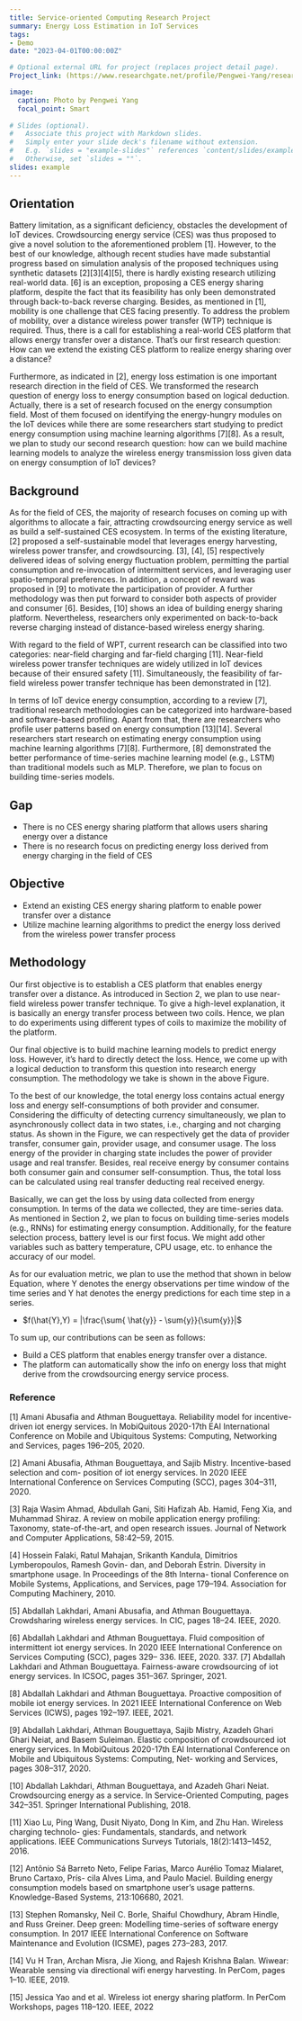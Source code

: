 ```yaml
---
title: Service-oriented Computing Research Project
summary: Energy Loss Estimation in IoT Services
tags:
- Demo
date: "2023-04-01T00:00:00Z"

# Optional external URL for project (replaces project detail page).
Project_link: (https://www.researchgate.net/profile/Pengwei-Yang/research)

image:
  caption: Photo by Pengwei Yang
  focal_point: Smart
  
# Slides (optional).
#   Associate this project with Markdown slides.
#   Simply enter your slide deck's filename without extension.
#   E.g. `slides = "example-slides"` references `content/slides/example-slides.md`.
#   Otherwise, set `slides = ""`.
slides: example
---
```

## Orientation
Battery limitation, as a significant deficiency, obstacles the development of IoT devices. Crowdsourcing energy service (CES) was thus proposed to give a novel solution to the aforementioned problem [1]. However, to the best of our knowledge, although recent studies have made substantial progress based on simulation analysis of the proposed techniques using synthetic datasets [2][3][4][5], there is hardly existing research utilizing real-world data. [6] is an exception, proposing a CES energy sharing platform, despite the fact that its feasibility has only been demonstrated through back-to-back reverse charging. Besides, as mentioned in [1], mobility is one challenge that CES facing presently. To address the problem of mobility, over a distance wireless power transfer (WTP) technique is required. Thus, there is a call for establishing a real-world CES platform that allows energy transfer over a distance. That’s our first research question: How can we extend the existing CES platform to realize energy sharing over a distance?

Furthermore, as indicated in [2], energy loss estimation is one important research direction in the field of CES. We transformed the research question of energy loss to energy consumption based on logical deduction. Actually, there is a set of research focused on the energy consumption field. Most of them focused on identifying the energy-hungry modules on the IoT devices while there are some researchers start studying to predict energy consumption using machine learning algorithms [7][8]. As a result, we plan to study our second research question: how can we build machine learning models to analyze the wireless energy transmission loss given data on energy consumption of IoT devices?

## Background
As for the field of CES, the majority of research focuses on coming up with algorithms to allocate a fair, attracting crowdsourcing energy service as well as build a self-sustained CES ecosystem. In terms of the existing literature, [2] proposed a self-sustainable model that leverages energy harvesting, wireless power transfer, and crowdsourcing. [3], [4], [5] respectively delivered ideas of solving energy fluctuation problem, permitting the partial consumption and re-invocation of intermittent services, and leveraging user spatio-temporal preferences. In addition, a concept of reward was proposed in [9] to motivate the participation of provider. A further methodology was then put forward to consider both aspects of provider and consumer [6]. Besides, [10] shows an idea of building energy sharing platform. Nevertheless, researchers only experimented on back-to-back reverse charging instead of distance-based wireless energy sharing.

With regard to the field of WPT, current research can be classified into two categories: near-field charging and far-field charging [11]. Near-field wireless power transfer techniques are widely utilized in IoT devices because of their ensured safety [11]. Simultaneously, the feasibility of far-field wireless power transfer technique has been demonstrated in [12].

In terms of IoT device energy consumption, according to a review [7], traditional research methodologies can be categorized into hardware-based and software-based profiling. Apart from that, there are researchers who profile user patterns based on energy consumption [13][14]. Several researchers start research on estimating energy consumption using machine learning algorithms [7][8]. Furthermore, [8] demonstrated the better performance of time-series machine learning model (e.g., LSTM) than traditional models such as MLP. Therefore, we plan to focus on building time-series models.

## Gap

- There is no CES energy sharing platform that allows users sharing energy over a distance
- There is no research focus on predicting energy loss derived from energy charging in the field of CES

## Objective

- Extend an existing CES energy sharing platform to enable power transfer over a distance
- Utilize machine learning algorithms to predict the energy loss derived from the wireless power transfer process

## Methodology

Our first objective is to establish a CES platform that enables energy transfer over a distance. As introduced in Section 2, we plan to use near-field wireless power transfer technique. To give a high-level explanation, it is basically an energy transfer process between two coils. Hence, we plan to do experiments using different types of coils to maximize the mobility of the platform.

Our final objective is to build machine learning models to predict energy loss. However, it’s hard to directly detect the loss. Hence, we come up with a logical deduction to transform this question into research energy consumption. The methodology we take is shown in the above Figure.

To the best of our knowledge, the total energy loss contains actual energy loss and energy self-consumptions of both provider and consumer. Considering the difficulty of detecting currency simultaneously, we plan to asynchronously collect data in two states, i.e., charging and not charging status. As shown in the Figure, we can respectively get the data of provider transfer, consumer gain, provider usage, and consumer usage. The loss energy of the provider in charging state includes the power of provider usage and real transfer. Besides, real receive energy by consumer contains both consumer gain and consumer self-consumption. Thus, the total loss can be calculated using real transfer deducting real received energy. 

Basically, we can get the loss by using data collected from energy consumption. In terms of the data we collected, they are time-series data. As mentioned in Section 2, we plan to focus on building time-series models (e.g., RNNs) for estimating energy consumption. Additionally, for the feature selection process, battery level is our first focus. We might add other variables such as battery temperature, CPU usage, etc. to enhance the accuracy of our model.

As for our evaluation metric, we plan to use the method that shown in below Equation, where Y denotes the energy observations per time window of the time series and Y hat denotes the energy predictions for each time step in a series.

- $f(\hat{Y},Y) = |\frac{\sum{ \hat{y}} - \sum{y}}{\sum{y}}|$

To sum up, our contributions can be seen as follows:
- Build a CES platform that enables energy transfer over a distance.
- The platform can automatically show the info on energy loss that might derive from the crowdsourcing energy service process.

### Reference

[1] Amani Abusafia and Athman Bouguettaya. Reliability model for incentive-driven iot energy
services. In MobiQuitous 2020-17th EAI International Conference on Mobile and Ubiquitous
Systems: Computing, Networking and Services, pages 196–205, 2020.

[2] Amani Abusafia, Athman Bouguettaya, and Sajib Mistry. Incentive-based selection and com-
position of iot energy services. In 2020 IEEE International Conference on Services Computing
(SCC), pages 304–311, 2020.

[3] Raja Wasim Ahmad, Abdullah Gani, Siti Hafizah Ab. Hamid, Feng Xia, and Muhammad
Shiraz. A review on mobile application energy profiling: Taxonomy, state-of-the-art, and
open research issues. Journal of Network and Computer Applications, 58:42–59, 2015.

[4] Hossein Falaki, Ratul Mahajan, Srikanth Kandula, Dimitrios Lymberopoulos, Ramesh Govin-
dan, and Deborah Estrin. Diversity in smartphone usage. In Proceedings of the 8th Interna-
tional Conference on Mobile Systems, Applications, and Services, page 179–194. Association
for Computing Machinery, 2010.

[5] Abdallah Lakhdari, Amani Abusafia, and Athman Bouguettaya. Crowdsharing wireless energy
services. In CIC, pages 18–24. IEEE, 2020.

[6] Abdallah Lakhdari and Athman Bouguettaya. Fluid composition of intermittent iot energy
services. In 2020 IEEE International Conference on Services Computing (SCC), pages 329–
336. IEEE, 2020.
337. 
[7] Abdallah Lakhdari and Athman Bouguettaya. Fairness-aware crowdsourcing of iot energy
services. In ICSOC, pages 351–367. Springer, 2021.

[8] Abdallah Lakhdari and Athman Bouguettaya. Proactive composition of mobile iot energy
services. In 2021 IEEE International Conference on Web Services (ICWS), pages 192–197.
IEEE, 2021.

[9] Abdallah Lakhdari, Athman Bouguettaya, Sajib Mistry, Azadeh Ghari Ghari Neiat, and
Basem Suleiman. Elastic composition of crowdsourced iot energy services. In MobiQuitous
2020-17th EAI International Conference on Mobile and Ubiquitous Systems: Computing, Net-
working and Services, pages 308–317, 2020.

[10] Abdallah Lakhdari, Athman Bouguettaya, and Azadeh Ghari Neiat. Crowdsourcing energy as
a service. In Service-Oriented Computing, pages 342–351. Springer International Publishing,
2018.

[11] Xiao Lu, Ping Wang, Dusit Niyato, Dong In Kim, and Zhu Han. Wireless charging technolo-
gies: Fundamentals, standards, and network applications. IEEE Communications Surveys
Tutorials, 18(2):1413–1452, 2016.

[12] Antônio Sá Barreto Neto, Felipe Farias, Marco Aurélio Tomaz Mialaret, Bruno Cartaxo, Prís-
cila Alves Lima, and Paulo Maciel. Building energy consumption models based on smartphone
user’s usage patterns. Knowledge-Based Systems, 213:106680, 2021.

[13] Stephen Romansky, Neil C. Borle, Shaiful Chowdhury, Abram Hindle, and Russ Greiner. Deep
green: Modelling time-series of software energy consumption. In 2017 IEEE International
Conference on Software Maintenance and Evolution (ICSME), pages 273–283, 2017.

[14] Vu H Tran, Archan Misra, Jie Xiong, and Rajesh Krishna Balan. Wiwear: Wearable sensing
via directional wifi energy harvesting. In PerCom, pages 1–10. IEEE, 2019.

[15] Jessica Yao and et al. Wireless iot energy sharing platform. In PerCom Workshops, pages
118–120. IEEE, 2022
